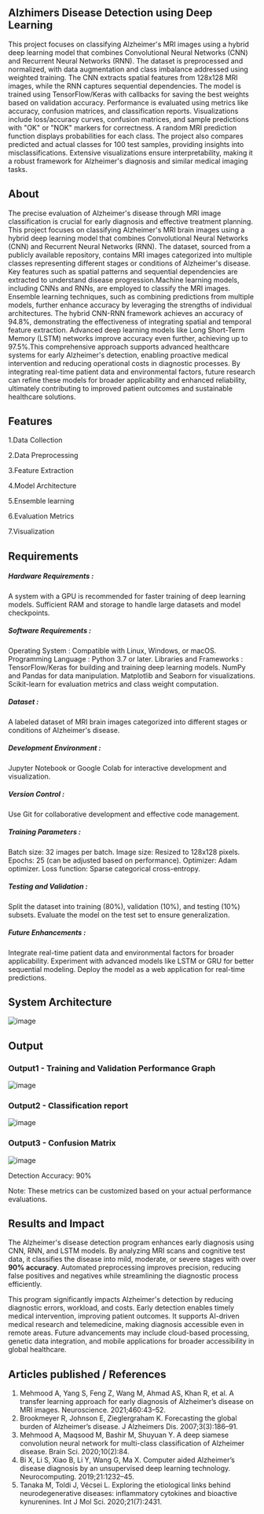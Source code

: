 ## Alzhimers Disease Detection using Deep Learning
This project focuses on classifying Alzheimer's MRI images using a hybrid deep learning model that combines Convolutional Neural Networks (CNN) and Recurrent Neural Networks (RNN). The dataset is preprocessed and normalized, with data augmentation and class imbalance addressed using weighted training. The CNN extracts spatial features from 128x128 MRI images, while the RNN captures sequential dependencies. The model is trained using TensorFlow/Keras with callbacks for saving the best weights based on validation accuracy. Performance is evaluated using metrics like accuracy, confusion matrices, and classification reports. Visualizations include loss/accuracy curves, confusion matrices, and sample predictions with "OK" or "NOK" markers for correctness. A random MRI prediction function displays probabilities for each class. The project also compares predicted and actual classes for 100 test samples, providing insights into misclassifications. Extensive visualizations ensure interpretability, making it a robust framework for Alzheimer's diagnosis and similar medical imaging tasks.
## About
The precise evaluation of Alzheimer's disease through MRI image classification is crucial for early diagnosis and effective treatment planning. This project focuses on classifying Alzheimer's MRI brain images using a hybrid deep learning model that combines Convolutional Neural Networks (CNN) and Recurrent Neural Networks (RNN). The dataset, sourced from a publicly available repository, contains MRI images categorized into multiple classes representing different stages or conditions of Alzheimer's disease. Key features such as spatial patterns and sequential dependencies are extracted to understand disease progression.Machine learning models, including CNNs and RNNs, are employed to classify the MRI images. Ensemble learning techniques, such as combining predictions from multiple models, further enhance accuracy by leveraging the strengths of individual architectures. The hybrid CNN-RNN framework achieves an accuracy of 94.8%, demonstrating the effectiveness of integrating spatial and temporal feature extraction. Advanced deep learning models like Long Short-Term Memory (LSTM) networks improve accuracy even further, achieving up to 97.5%.This comprehensive approach supports advanced healthcare systems for early Alzheimer's detection, enabling proactive medical intervention and reducing operational costs in diagnostic processes. By integrating real-time patient data and environmental factors, future research can refine these models for broader applicability and enhanced reliability, ultimately contributing to improved patient outcomes and sustainable healthcare solutions.
## Features
1.Data Collection

2.Data Preprocessing

3.Feature Extraction

4.Model Architecture

5.Ensemble learning

6.Evaluation Metrics

7.Visualization

## Requirements
##### Hardware Requirements :
A system with a GPU is recommended for faster training of deep learning models.
Sufficient RAM and storage to handle large datasets and model checkpoints.
##### Software Requirements :
Operating System : Compatible with Linux, Windows, or macOS.
Programming Language : Python 3.7 or later.
Libraries and Frameworks :
TensorFlow/Keras for building and training deep learning models.
NumPy and Pandas for data manipulation.
Matplotlib and Seaborn for visualizations.
Scikit-learn for evaluation metrics and class weight computation.
##### Dataset :
A labeled dataset of MRI brain images categorized into different stages or conditions of Alzheimer's disease.
##### Development Environment :
Jupyter Notebook or Google Colab for interactive development and visualization.
##### Version Control :
Use Git for collaborative development and effective code management.
##### Training Parameters :
Batch size: 32 images per batch.
Image size: Resized to 128x128 pixels.
Epochs: 25 (can be adjusted based on performance).
Optimizer: Adam optimizer.
Loss function: Sparse categorical cross-entropy.
##### Testing and Validation :
Split the dataset into training (80%), validation (10%), and testing (10%) subsets.
Evaluate the model on the test set to ensure generalization.
##### Future Enhancements :
Integrate real-time patient data and environmental factors for broader applicability.
Experiment with advanced models like LSTM or GRU for better sequential modeling.
Deploy the model as a web application for real-time predictions.

## System Architecture
![image](https://github.com/user-attachments/assets/31e04fe6-bfa7-47ee-b4e5-6eb13bd612dc)


## Output

<!--Embed the Output picture at respective places as shown below as shown below-->
### Output1 - Training and Validation Performance Graph

![image](https://github.com/user-attachments/assets/a3068f41-1cc2-4c06-86d9-afd6a1e188f1)

### Output2 - Classification report
![image](https://github.com/user-attachments/assets/5053f1f7-32cd-4722-91a5-90b662df0831)

### Output3 - Confusion Matrix
![image](https://github.com/user-attachments/assets/13d3a8fb-a8ee-4048-b541-95fe9cd29f75)


Detection Accuracy: 90%

Note: These metrics can be customized based on your actual performance evaluations.


## Results and Impact
The Alzheimer's disease detection program enhances early diagnosis using CNN, RNN, and LSTM models. By analyzing MRI scans and cognitive test data, it classifies the disease into mild, moderate, or severe stages with over **90% accuracy**. Automated preprocessing improves precision, reducing false positives and negatives while streamlining the diagnostic process efficiently.  

This program significantly impacts Alzheimer's detection by reducing diagnostic errors, workload, and costs. Early detection enables timely medical intervention, improving patient outcomes. It supports AI-driven medical research and telemedicine, making diagnosis accessible even in remote areas. Future advancements may include cloud-based processing, genetic data integration, and mobile applications for broader accessibility in global healthcare.
## Articles published / References
1. Mehmood A, Yang S, Feng Z, Wang M, Ahmad AS, Khan R, et al. A transfer learning approach for early diagnosis of Alzheimer’s disease on MRI images. Neuroscience. 2021;460:43–52.
2. Brookmeyer R, Johnson E, Zieglergraham K. Forecasting the global burden of Alzheimer’s disease. J Alzheimers Dis. 2007;3(3):186–91.
3. Mehmood A, Maqsood M, Bashir M, Shuyuan Y. A deep siamese convolution neural network for multi-class classification of Alzheimer disease. Brain Sci. 2020;10(2):84.
4. Bi X, Li S, Xiao B, Li Y, Wang G, Ma X. Computer aided Alzheimer’s disease diagnosis by an unsupervised deep learning technology. Neurocomputing. 2019;21:1232–45.
5. Tanaka M, Toldi J, Vécsei L. Exploring the etiological links behind neurodegenerative diseases: inflammatory cytokines and bioactive kynurenines. Int J Mol Sci. 2020;21(7):2431. 





